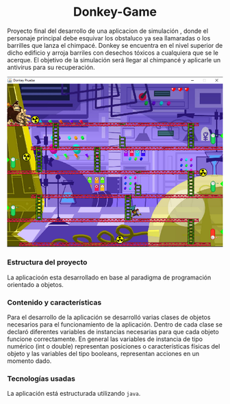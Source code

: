 <h1 align="center"> Donkey-Game</h1>
<p> Proyecto final del desarrollo de una aplicacion de simulación , donde el personaje principal debe esquivar los obstaluco ya sea llamaradas o los barrilles que lanza el chimpacé. 
Donkey se encuentra en el nivel superior de dicho edificio y arroja barriles con desechos tóxicos a cualquiera que se le  acerque. 
El objetivo de la simulación será llegar al chimpancé y aplicarle un antivirus para su recuperación.</p>
<p align="center"><img src="https://github.com/Tony-L-93/Donkey-Game/blob/master/Img-Demo.png"/></p>

### Estructura del proyecto
La aplicacioón esta desarrollado en base al paradigma de programación orientado a objetos.

### Contenido y características
Para el desarrollo de la aplicación se desarrolló varias clases de objetos necesarios para el funcionamiento de la aplicación. 
Dentro de cada clase se declaró diferentes variables de instancias necesarias para que cada objeto funcione correctamente. 
En general las variables de instancia de tipo numérico (int o double) representan posiciones o características físicas del objeto y las variables del tipo booleans, representan acciones en un momento dado.

### Tecnologías usadas
La aplicación está estructurada utilizando
`java`.

